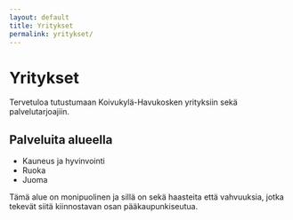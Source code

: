 ```yaml
---
layout: default
title: Yritykset
permalink: yritykset/
---
```


# Yritykset

Tervetuloa tutustumaan Koivukylä-Havukosken yrityksiin sekä palvelutarjoajiin.

## Palveluita alueella

- Kauneus ja hyvinvointi  
- Ruoka  
- Juoma  

Tämä alue on monipuolinen ja sillä on sekä haasteita että vahvuuksia, jotka tekevät siitä kiinnostavan osan pääkaupunkiseutua.

